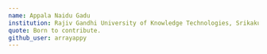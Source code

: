 ```yaml
---
name: Appala Naidu Gadu
institution: Rajiv Gandhi University of Knowledge Technologies, Srikakulam
quote: Born to contribute.
github_user: arrayappy
---
```

